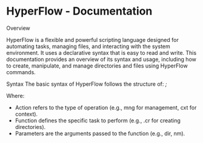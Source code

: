 # HyperFlow - Documentation
Overview

HyperFlow is a flexible and powerful scripting language designed for automating tasks, managing files, and interacting with the system environment. It uses a declarative syntax that is easy to read and write. This documentation provides an overview of its syntax and usage, including how to create, manipulate, and manage directories and files using HyperFlow commands.

Syntax
The basic syntax of HyperFlow follows the structure of:
_<action> <function> <parameters>;_

Where:

- Action refers to the type of operation (e.g., mng for management, cxt for context).
- Function defines the specific task to perform (e.g., .cr for creating directories).
- Parameters are the arguments passed to the function (e.g., dir, nm).

